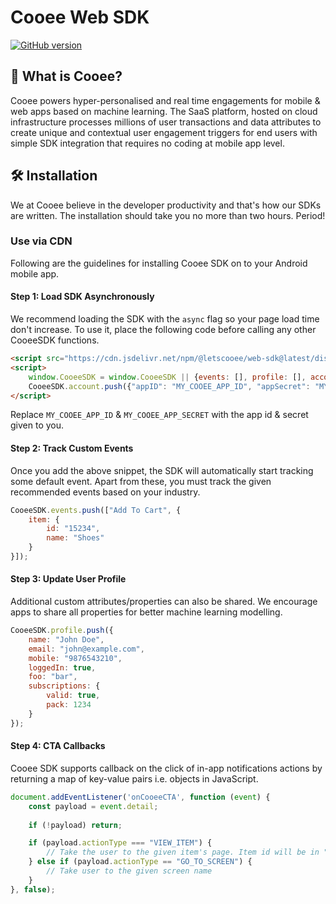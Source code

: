 # Cooee Web SDK

[![GitHub version](https://badge.fury.io/gh/letscooee%2Fcooee-android-sdk.svg)](https://badge.fury.io/gh/letscooee%2Fcooee-android-sdk)

## 👋 What is Cooee?

Cooee powers hyper-personalised and real time engagements for mobile & web apps based on machine learning. The SaaS
platform, hosted on cloud infrastructure processes millions of user transactions and data attributes to create unique
and contextual user engagement triggers for end users with simple SDK integration that requires no coding at mobile app
level.

## 🛠 Installation

We at Cooee believe in the developer productivity and that's how our SDKs are written. The installation should take you
no more than two hours. Period!

### Use via CDN

Following are the guidelines for installing Cooee SDK on to your Android mobile app.

#### Step 1: Load SDK Asynchronously

We recommend loading the SDK with the `async` flag so your page load time don't increase. To use it, place the following
code before calling any other CooeeSDK functions.

```html
<script src="https://cdn.jsdelivr.net/npm/@letscooee/web-sdk@latest/dist/sdk.min.js" async></script>
<script>
    window.CooeeSDK = window.CooeeSDK || {events: [], profile: [], account: []};
    CooeeSDK.account.push({"appID": "MY_COOEE_APP_ID", "appSecret": "MY_COOEE_APP_SECRET"});
</script>
```

Replace `MY_COOEE_APP_ID` & `MY_COOEE_APP_SECRET` with the app id & secret given to you.

#### Step 2: Track Custom Events

Once you add the above snippet, the SDK will automatically start tracking some default event. Apart from these, you must
track the given recommended events based on your industry.

```javascript
CooeeSDK.events.push(["Add To Cart", {
    item: {
        id: "15234",
        name: "Shoes"
    }
}]);
```

#### Step 3: Update User Profile

Additional custom attributes/properties can also be shared. We encourage apps to share all properties for better machine
learning modelling.

```javascript
CooeeSDK.profile.push({
    name: "John Doe",
    email: "john@example.com",
    mobile: "9876543210",
    loggedIn: true,
    foo: "bar",
    subscriptions: {
        valid: true,
        pack: 1234
    }
});
```

#### Step 4: CTA Callbacks

Cooee SDK supports callback on the click of in-app notifications actions by returning a map of key-value
pairs i.e. objects in JavaScript.

```javascript
document.addEventListener('onCooeeCTA', function (event) {
    const payload = event.detail;
    
    if (!payload) return;

    if (payload.actionType === "VIEW_ITEM") {
        // Take the user to the given item's page. Item id will be in "payload.id"
    } else if (payload.actionType == "GO_TO_SCREEN") {
        // Take user to the given screen name
    }
}, false);
```
